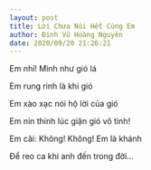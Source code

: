 ```yaml
---
layout: post
title: Lời Chưa Nói Hết Cùng Em
author: Đinh Vũ Hoàng Nguyên
date: 2020/09/20 21:26:21
---
```

Em nhỉ! Mình như gió lá

Em rung rinh là khi gió

Em xào xạc nói hộ lời của gió

Em nín thinh lúc giận gió vô tình!

Em cãi: Không! Không! Em là khánh

Để reo ca khi anh đến trong đời…